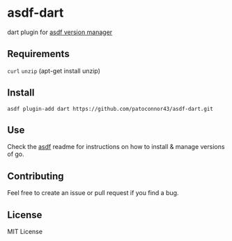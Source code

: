# asdf-dart
dart plugin for [asdf version manager](https://github.com/asdf-vm/asdf)


## Requirements
`curl`
`unzip` (apt-get install unzip)


## Install

```
asdf plugin-add dart https://github.com/patoconnor43/asdf-dart.git
```

## Use

Check the [asdf](https://github.com/asdf-vm/asdf) readme for instructions on how to install & manage versions of go.

## Contributing

Feel free to create an issue or pull request if you find a bug.

## License
MIT License
